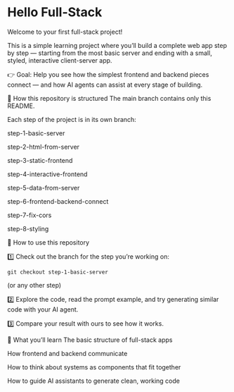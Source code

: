 # Hello Full-Stack

Welcome to your first full-stack project!

This is a simple learning project where you’ll build a complete web app step by step — starting from the most basic server and ending with a small, styled, interactive client-server app.

👉 Goal: Help you see how the simplest frontend and backend pieces connect — and how AI agents can assist at every stage of building.

🌱 How this repository is structured
The main branch contains only this README.

Each step of the project is in its own branch:

step-1-basic-server

step-2-html-from-server

step-3-static-frontend

step-4-interactive-frontend

step-5-data-from-server

step-6-frontend-backend-connect

step-7-fix-cors

step-8-styling

🚀 How to use this repository

1️⃣ Check out the branch for the step you’re working on:

```
git checkout step-1-basic-server
```
(or any other step)

2️⃣ Explore the code, read the prompt example, and try generating similar code with your AI agent.

3️⃣ Compare your result with ours to see how it works.

📝 What you’ll learn
The basic structure of full-stack apps

How frontend and backend communicate

How to think about systems as components that fit together

How to guide AI assistants to generate clean, working code